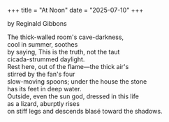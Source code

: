 +++
title = "At Noon"
date = "2025-07-10"
+++

by Reginald Gibbons

The thick-walled room's cave-darkness,  
cool in summer, soothes  
by saying, This is the truth, not the taut  
cicada-strummed daylight.  
Rest here, out of the flame—the thick air's  
stirred by the fan's four  
slow-moving spoons; under the house the stone  
has its feet in deep water.  
Outside, even the sun god, dressed in this life  
as a lizard, aburptly rises  
on stiff legs and descends blasé toward the shadows.  
